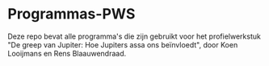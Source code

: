 # Programmas-PWS
Deze repo bevat alle programma's die zijn gebruikt voor het profielwerkstuk "De greep van Jupiter: Hoe Jupiters assa ons beïnvloedt", door Koen Looijmans en Rens Blaauwendraad.
